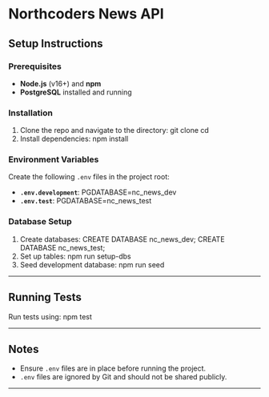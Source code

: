 # Northcoders News API

## Setup Instructions

### Prerequisites
- **Node.js** (v16+) and **npm**
- **PostgreSQL** installed and running

### Installation
1. Clone the repo and navigate to the directory:
   git clone <your-repo-url>
   cd <project-directory>
2. Install dependencies:
   npm install

### Environment Variables
Create the following `.env` files in the project root:
- **`.env.development`**:
   PGDATABASE=nc_news_dev
- **`.env.test`**:
   PGDATABASE=nc_news_test

### Database Setup
1. Create databases:
   CREATE DATABASE nc_news_dev;
   CREATE DATABASE nc_news_test;
2. Set up tables:
   npm run setup-dbs
3. Seed development database:
   npm run seed

---

## Running Tests
Run tests using:
npm test

---

## Notes
- Ensure `.env` files are in place before running the project.
- `.env` files are ignored by Git and should not be shared publicly.

---